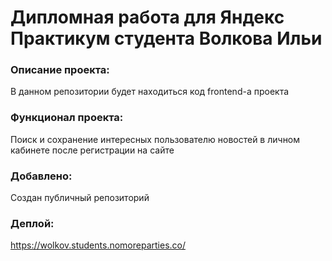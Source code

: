 # **Дипломная работа для Яндекс Практикум студента Волкова Ильи**

### Описание проекта:
В данном репозитории будет находиться код frontend-а проекта 


### Функционал проекта:
Поиск и сохранение интересных пользователю новостей в личном кабинете после регистрации на сайте

### Добавлено:
Создан публичный репозиторий

### Деплой:
https://wolkov.students.nomoreparties.co/

